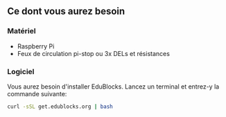 ## Ce dont vous aurez besoin

### Matériel

- Raspberry Pi
- Feux de circulation pi-stop ou 3x DELs et résistances

### Logiciel

Vous aurez besoin d'installer EduBlocks. Lancez un terminal et entrez-y la commande suivante:

```bash
curl -sSL get.edublocks.org | bash
```